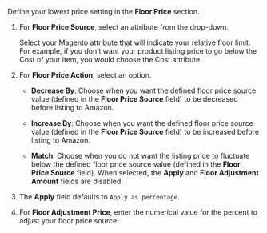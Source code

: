 Define your lowest price setting in the **Floor Price** section.

1. For **Floor Price Source**, select an attribute from the drop-down.

   Select your Magento attribute that will indicate your relative floor limit. For example, if you don’t want your product listing price to go below the Cost of your item, you would choose the Cost attribute.

1. For **Floor Price Action**, select an option.

    - **Decrease By**: Choose when you want the defined floor price source value (defined in the **Floor Price Source** field) to be decreased before listing to Amazon.

    - **Increase By**: Choose when you want the defined floor price source value (defined in the **Floor Price Source** field) to be increased before listing to Amazon.

    - **Match**: Choose when you do not want the listing price to fluctuate below the defined floor price source value (defined in the **Floor Price Source** field). When selected, the **Apply** and **Floor Adjustment Amount** fields are disabled.

1. The **Apply** field defaults to `Apply as percentage`.

1. For **Floor Adjustment Price**, enter the numerical value for the percent to adjust your floor price source.